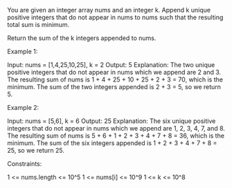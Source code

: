 You are given an integer array nums and an integer k. Append k unique
positive integers that do not appear in nums to nums such that the resulting
total sum is minimum.

Return the sum of the k integers appended to nums.


Example 1:


Input: nums = [1,4,25,10,25], k = 2
Output: 5
Explanation: The two unique positive integers that do not appear in nums
which we append are 2 and 3.
The resulting sum of nums is 1 + 4 + 25 + 10 + 25 + 2 + 3 = 70, which is the
minimum.
The sum of the two integers appended is 2 + 3 = 5, so we return 5.

Example 2:


Input: nums = [5,6], k = 6
Output: 25
Explanation: The six unique positive integers that do not appear in nums
which we append are 1, 2, 3, 4, 7, and 8.
The resulting sum of nums is 5 + 6 + 1 + 2 + 3 + 4 + 7 + 8 = 36, which is the
minimum. 
The sum of the six integers appended is 1 + 2 + 3 + 4 + 7 + 8 = 25, so we
return 25.



Constraints:


1 <= nums.length <= 10^5
1 <= nums[i] <= 10^9
1 <= k <= 10^8




